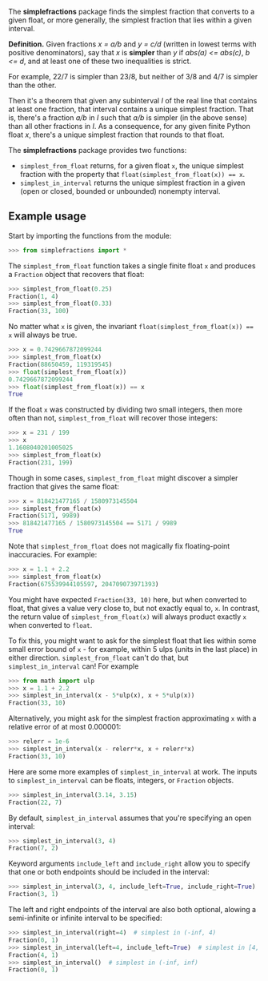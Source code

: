 The **simplefractions** package finds the simplest fraction that converts
to a given float, or more generally, the simplest fraction that lies within
a given interval.

**Definition.** Given fractions *x = a/b* and *y = c/d* (written in lowest
terms with positive denominators), say that *x* is **simpler** than *y* if
*abs(a) <= abs(c)*, *b <= d*, and at least one of these two inequalities
is strict.

For example, 22/7 is simpler than 23/8, but neither of 3/8 and 4/7 is
simpler than the other.

Then it's a theorem that given any subinterval *I* of the real line that
contains at least one fraction, that interval contains a unique simplest
fraction. That is, there's a fraction *a/b* in *I* such that *a/b* is
simpler (in the above sense) than all other fractions in *I*. As a
consequence, for any given finite Python float *x*, there's a unique
simplest fraction that rounds to that float.

The **simplefractions** package provides two functions:

- `simplest_from_float` returns, for a given float ``x``, the unique simplest
  fraction with the property that ``float(simplest_from_float(x)) == x``.
- `simplest_in_interval` returns the unique simplest fraction in a given
  (open or closed, bounded or unbounded) nonempty interval.

## Example usage

Start by importing the functions from the module:

```python
>>> from simplefractions import *
```

The `simplest_from_float` function takes a single finite float `x` and
produces a `Fraction` object that recovers that float:

```python
>>> simplest_from_float(0.25)
Fraction(1, 4)
>>> simplest_from_float(0.33)
Fraction(33, 100)
```

No matter what `x` is given, the invariant `float(simplest_from_float(x)) == x`
will always be true.

```python
>>> x = 0.7429667872099244
>>> simplest_from_float(x)
Fraction(88650459, 119319545)
>>> float(simplest_from_float(x))
0.7429667872099244
>>> float(simplest_from_float(x)) == x
True
```

If the float `x` was constructed by dividing two small integers, then
more often than not, `simplest_from_float` will recover those integers:

```python
>>> x = 231 / 199
>>> x
1.1608040201005025
>>> simplest_from_float(x)
Fraction(231, 199)
```

Though in some cases, `simplest_from_float` might discover a simpler fraction
that gives the same float:

```python
>>> x = 818421477165 / 1580973145504
>>> simplest_from_float(x)
Fraction(5171, 9989)
>>> 818421477165 / 1580973145504 == 5171 / 9989
True
```

Note that `simplest_from_float` does not magically fix floating-point
inaccuracies. For example:

```python
>>> x = 1.1 + 2.2
>>> simplest_from_float(x)
Fraction(675539944105597, 204709073971393)
```

You might have expected `Fraction(33, 10)` here, but when converted to float,
that gives a value very close to, but not exactly equal to, `x`. In contrast,
the return value of `simplest_from_float(x)` will always product exactly `x`
when converted to `float`.

To fix this, you might want to ask for the simplest float that lies within
some small error bound of `x` - for example, within 5 ulps (units in the
last place) in either direction. `simplest_from_float` can't do that, but
`simplest_in_interval` can! For example

```python
>>> from math import ulp
>>> x = 1.1 + 2.2
>>> simplest_in_interval(x - 5*ulp(x), x + 5*ulp(x))
Fraction(33, 10)
```

Alternatively, you might ask for the simplest fraction approximating `x`
with a relative error of at most 0.000001:

```python
>>> relerr = 1e-6
>>> simplest_in_interval(x - relerr*x, x + relerr*x)
Fraction(33, 10)
```

Here are some more examples of `simplest_in_interval` at work. The inputs
to `simplest_in_interval` can be floats, integers, or `Fraction` objects.

```python
>>> simplest_in_interval(3.14, 3.15)
Fraction(22, 7)
```

By default, `simplest_in_interval` assumes that you're specifying an
open interval:

```python
>>> simplest_in_interval(3, 4)
Fraction(7, 2)
```

Keyword arguments `include_left` and `include_right` allow you to specify
that one or both endpoints should be included in the interval:

```python
>>> simplest_in_interval(3, 4, include_left=True, include_right=True)
Fraction(3, 1)
```

The left and right endpoints of the interval are also both optional, alowing
a semi-infinite or infinite interval to be specified:

```python
>>> simplest_in_interval(right=4)  # simplest in (-inf, 4)
Fraction(0, 1)
>>> simplest_in_interval(left=4, include_left=True)  # simplest in [4, inf)
Fraction(4, 1)
>>> simplest_in_interval()  # simplest in (-inf, inf)
Fraction(0, 1)
```

